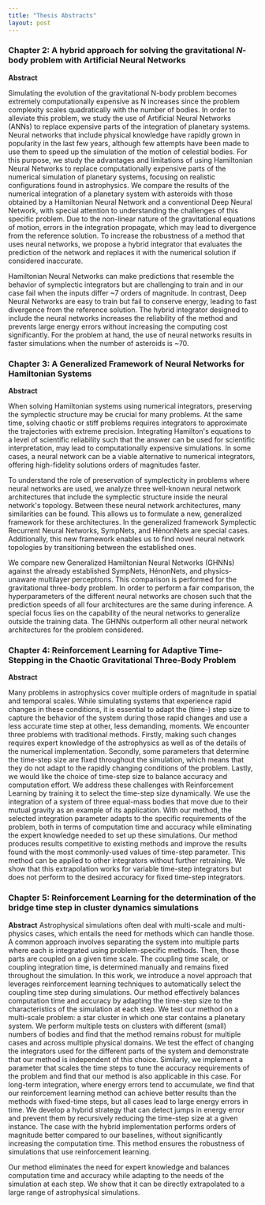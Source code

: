 ```yaml
---
title: "Thesis Abstracts"
layout: post
---
```


### Chapter 2: A hybrid approach for solving the gravitational *N*-body problem with Artificial Neural Networks
**Abstract**

Simulating the evolution of the gravitational N-body problem becomes extremely computationally expensive as N increases since the problem complexity scales quadratically with the number of bodies. 
In order to alleviate this problem, we study the use of Artificial Neural Networks (ANNs) to replace expensive parts of the integration of planetary systems.
Neural networks that include physical knowledge have rapidly grown in popularity in the last few years, although few attempts have been made to use them to speed up the simulation of the motion of celestial bodies. For this purpose, we study the advantages and limitations of using Hamiltonian Neural Networks to replace computationally expensive parts of the numerical simulation of planetary systems, focusing on realistic configurations found in astrophysics. We compare the results of the numerical integration of a planetary system with asteroids with those obtained by a Hamiltonian Neural Network and a conventional Deep Neural Network, with special attention to understanding the challenges of this specific problem. Due to the non-linear nature of the gravitational equations of motion, errors in the integration propagate, which may lead to divergence from the reference solution. To increase the robustness of a method that uses neural networks, we propose a hybrid integrator that evaluates the prediction of the network and replaces it with the numerical solution if considered inaccurate.

Hamiltonian Neural Networks can make predictions that resemble the behavior of symplectic integrators but are challenging to train and in our case fail when the inputs differ ~7 orders of magnitude. In contrast, Deep Neural Networks are easy to train but fail to conserve energy, leading to fast divergence from the reference solution. The hybrid integrator designed to include the neural networks increases the reliability of the method and prevents large energy errors without increasing the computing cost significantly. For the problem at hand, the use of neural networks results in faster simulations when the number of asteroids is ~70.

### Chapter 3: A Generalized Framework of Neural Networks for Hamiltonian Systems
**Abstract**

When solving Hamiltonian systems using numerical integrators, preserving the symplectic structure may be crucial for many problems. At the same time, solving chaotic or stiff problems requires integrators to approximate the trajectories with extreme precision. Integrating Hamilton's equations to a level of scientific reliability such that the answer can be used for scientific interpretation, may lead to computationally expensive simulations. In some cases, a neural network can be a viable alternative to numerical integrators, offering high-fidelity solutions orders of magnitudes faster.
	
To understand the role of preservation of symplecticity in problems where neural networks are used, we analyze three well-known neural network architectures that include the symplectic structure inside the neural network's topology. Between these neural network architectures, many similarities can be found. This allows us to formulate a new, generalized framework for these architectures. In the generalized framework Symplectic Recurrent Neural Networks, SympNets, and HénonNets are special cases. Additionally, this new framework enables us to find novel neural network topologies by transitioning between the established ones. 
	
We compare new Generalized Hamiltonian Neural Networks (GHNNs) against the already established SympNets, HénonNets, and physics-unaware multilayer perceptrons. This comparison is performed for the gravitational three-body problem. In order to perform a fair comparison, the hyperparameters of the different neural networks are chosen such that the prediction speeds of all four architectures are the same during inference. A special focus lies on the capability of the neural networks to generalize outside the training data. The GHNNs outperform all other neural network architectures for the problem considered.

### Chapter 4: Reinforcement Learning for Adaptive Time-Stepping in the Chaotic Gravitational Three-Body Problem
**Abstract**

Many problems in astrophysics cover multiple orders of magnitude in spatial and temporal scales. While simulating systems that experience rapid changes in these conditions, it is essential to adapt the (time-) step size to capture the behavior of the system during those rapid changes and use a less accurate time step at other, less demanding, moments. We encounter three problems with traditional methods. Firstly, making such changes requires expert knowledge of the astrophysics as well as of the details of the numerical implementation. Secondly, some parameters that determine the time-step size are fixed throughout the simulation, which means that they do not adapt to the rapidly changing conditions of the problem. Lastly, we would like the choice of time-step size to balance accuracy and computation effort. 
We address these challenges with Reinforcement Learning by training it to select the time-step size dynamically. We use the integration of a system of three equal-mass bodies that move due to their mutual gravity as an example of its application. With our method, the selected integration parameter adapts to the specific requirements of the problem, both in terms of computation time and accuracy while eliminating the expert knowledge needed to set up these simulations.
Our method produces results competitive to existing methods and improve the results found with the most commonly-used values of time-step parameter. This method can be applied to other integrators without further retraining. We show that this extrapolation works for variable time-step integrators but does not perform to the desired accuracy for fixed time-step integrators.  

### Chapter 5: Reinforcement Learning for the determination of the bridge time step in cluster dynamics simulations
**Abstract**
Astrophysical simulations often deal with multi-scale and multi-physics cases, which entails the need for methods which can handle those. A common approach involves separating the system into multiple parts where each is integrated using problem-specific methods. Then, those parts are coupled on a given time scale. The coupling time scale, or coupling integration time, is determined manually and remains fixed throughout the simulation. In this work, we introduce a novel approach that leverages reinforcement learning techniques to automatically select the coupling time step during simulations. Our method effectively balances computation time and accuracy by adapting the time-step size to the characteristics of the simulation at each step. 
We test our method on a multi-scale problem: a star cluster in which one star contains a planetary system. We perform multiple tests on clusters with different (small) numbers of bodies and find that the method remains robust for multiple cases and across multiple physical domains. We test the effect of changing the integrators used for the different parts of the system and demonstrate that our method is independent of this choice. Similarly, we implement a parameter that scales the time steps to tune the accuracy requirements of the problem and find that our method is also applicable in this case. For long-term integration, where energy errors tend to accumulate, we find that our reinforcement learning method can achieve better results than the methods with fixed-time steps, but all cases lead to large energy errors in time. We develop a hybrid strategy that can detect jumps in energy error and prevent them by recursively reducing the time-step size at a given instance. The case with the hybrid implementation performs orders of magnitude better compared to our baselines, without significantly increasing the computation time. This method ensures the robustness of simulations that use reinforcement learning. 

Our method eliminates the need for expert knowledge and balances computation time and accuracy while adapting to the needs of the simulation at each step. We show that it can be directly extrapolated to a large range of astrophysical simulations. 


